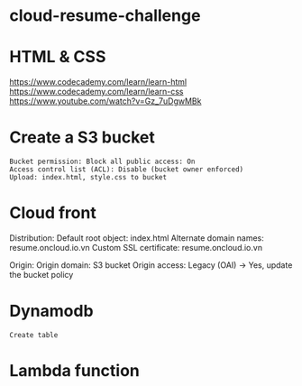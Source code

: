 # cloud-resume-challenge

# HTML & CSS
https://www.codecademy.com/learn/learn-html
https://www.codecademy.com/learn/learn-css
https://www.youtube.com/watch?v=Gz_7uDgwMBk

# Create a S3 bucket
    Bucket permission: Block all public access: On
    Access control list (ACL): Disable (bucket owner enforced)
    Upload: index.html, style.css to bucket

# Cloud front
Distribution:
    Default root object: index.html
    Alternate domain names: resume.oncloud.io.vn
    Custom SSL certificate: resume.oncloud.io.vn

Origin:
    Origin domain: S3 bucket
    Origin access: Legacy (OAI) -> Yes, update the bucket policy

# Dynamodb
    Create table
    
# Lambda function